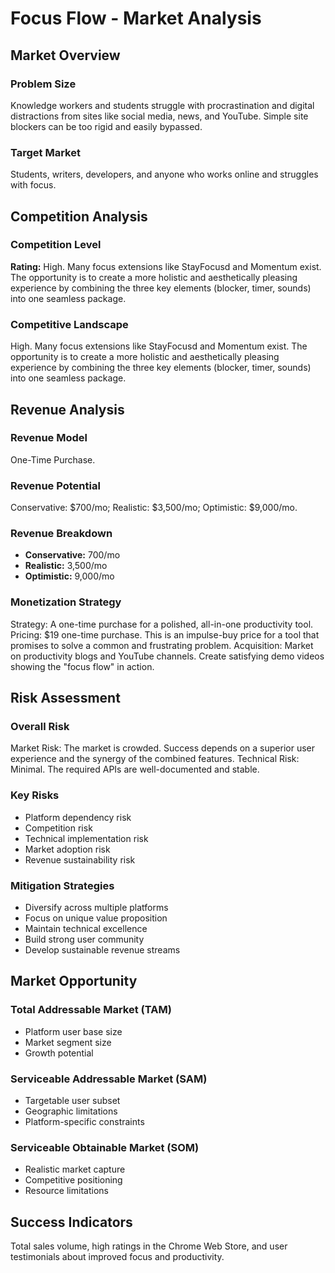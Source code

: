 # Focus Flow - Market Analysis

## Market Overview

### Problem Size
Knowledge workers and students struggle with procrastination and digital distractions from sites like social media, news, and YouTube. Simple site blockers can be too rigid and easily bypassed.

### Target Market
Students, writers, developers, and anyone who works online and struggles with focus.

## Competition Analysis

### Competition Level
**Rating:** High. Many focus extensions like StayFocusd and Momentum exist. The opportunity is to create a more holistic and aesthetically pleasing experience by combining the three key elements (blocker, timer, sounds) into one seamless package.

### Competitive Landscape
High. Many focus extensions like StayFocusd and Momentum exist. The opportunity is to create a more holistic and aesthetically pleasing experience by combining the three key elements (blocker, timer, sounds) into one seamless package.

## Revenue Analysis

### Revenue Model
One-Time Purchase.

### Revenue Potential
Conservative: $700/mo; Realistic: $3,500/mo; Optimistic: $9,000/mo.

### Revenue Breakdown
- **Conservative:** 700/mo
- **Realistic:** 3,500/mo
- **Optimistic:** 9,000/mo

### Monetization Strategy
Strategy: A one-time purchase for a polished, all-in-one productivity tool. Pricing: $19 one-time purchase. This is an impulse-buy price for a tool that promises to solve a common and frustrating problem. Acquisition: Market on productivity blogs and YouTube channels. Create satisfying demo videos showing the "focus flow" in action.

## Risk Assessment

### Overall Risk
Market Risk: The market is crowded. Success depends on a superior user experience and the synergy of the combined features. Technical Risk: Minimal. The required APIs are well-documented and stable.

### Key Risks
- Platform dependency risk
- Competition risk
- Technical implementation risk
- Market adoption risk
- Revenue sustainability risk

### Mitigation Strategies
- Diversify across multiple platforms
- Focus on unique value proposition
- Maintain technical excellence
- Build strong user community
- Develop sustainable revenue streams

## Market Opportunity

### Total Addressable Market (TAM)
- Platform user base size
- Market segment size
- Growth potential

### Serviceable Addressable Market (SAM)
- Targetable user subset
- Geographic limitations
- Platform-specific constraints

### Serviceable Obtainable Market (SOM)
- Realistic market capture
- Competitive positioning
- Resource limitations

## Success Indicators
Total sales volume, high ratings in the Chrome Web Store, and user testimonials about improved focus and productivity.
